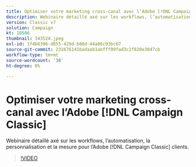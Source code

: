 ```yaml
---
title: Optimiser votre marketing cross-canal avec l’Adobe [!DNL Campaign Classic]
description: Webinaire détaillé axé sur les workflows, l’automatisation, la personnalisation et la mesure pour l’Adobe [!DNL Campaign Classic] clients.
version: Classic v7
solution: Campaign
kt: 10506
thumbnail: 343524.jpeg
exl-id: 1f4b6396-d855-429d-b80d-44a06c93bc67
source-git-commit: 231676141badaab1abfff99fad3c2f820e3047cb
workflow-type: tm+mt
source-wordcount: '38'
ht-degree: 0%

---
```


# Optimiser votre marketing cross-canal avec l’Adobe [!DNL Campaign Classic]

Webinaire détaillé axé sur les workflows, l’automatisation, la personnalisation et la mesure pour l’Adobe [!DNL Campaign Classic] clients.

>[!VIDEO](https://video.tv.adobe.com/v/343524/?quality=12&learn=on)
